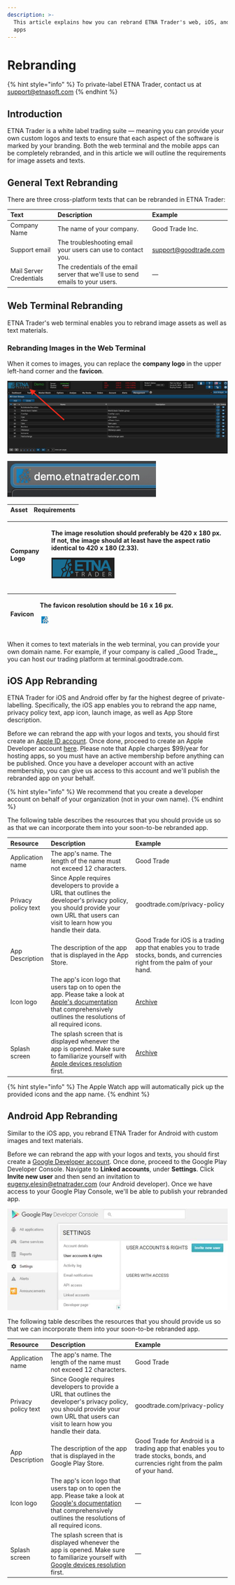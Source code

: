 ```yaml
---
description: >-
  This article explains how you can rebrand ETNA Trader's web, iOS, and Android
  apps
---
```


# Rebranding

{% hint style="info" %}
To private-label ETNA Trader, contact us at support@etnasoft.com
{% endhint %}

## Introduction

ETNA Trader is a white label trading suite — meaning you can provide your own custom logos and texts to ensure that each aspect of the software is marked by your branding. Both the web terminal and the mobile apps can be completely rebranded, and in this article we will outline the requirements for image assets and texts.

## General Text Rebranding

There are three cross-platform texts that can be rebranded in ETNA Trader:

| Text | Description | Example |
| :--- | :--- | :--- |
| Company Name | The name of your company. | Good Trade Inc. |
| Support email | The troubleshooting email your users can use to contact you. | support@goodtrade.com |
| Mail Server Credentials | The credentials of the email server that we'll use to send emails to your users. | — |

## Web Terminal Rebranding

ETNA Trader's web terminal enables you to rebrand image assets as well as text materials.

### Rebranding Images in the Web Terminal

When it comes to images, you can replace the **company logo** in the upper left-hand corner and the **favicon**.

![Custom company logo](../../../.gitbook/assets/privatelabeling1.png)

![Custom favicon](../../../.gitbook/assets/favicon.png)

| Asset | Requirements |
| :--- | :--- |


<table>
  <thead>
    <tr>
      <th style="text-align:left">Company Logo</th>
      <th style="text-align:left">
        <p>The image resolution should preferably be 420 x 180 px. If not, the image
          should at least have the aspect ratio identical to 420 x 180 (2.33).</p>
        <p>
          <img src="../../../.gitbook/assets/image-7.png" alt/>
        </p>
      </th>
    </tr>
  </thead>
  <tbody></tbody>
</table><table>
  <thead>
    <tr>
      <th style="text-align:left">Favicon</th>
      <th style="text-align:left">
        <p>The favicon resolution should be 16 x 16 px.</p>
        <p>
          <img src="../../../.gitbook/assets/image-4.png" alt/>
        </p>
      </th>
    </tr>
  </thead>
  <tbody></tbody>
</table>When it comes to text materials in the web terminal, you can provide your own domain name. For example, if your company is called _Good Trade_, you can host our trading platform at terminal.goodtrade.com.

## iOS App Rebranding

ETNA Trader for iOS and Android offer by far the highest degree of private-labelling. Specifically, the iOS app enables you to rebrand the app name, privacy policy text, app icon, launch image, as well as App Store description.

Before we can rebrand the app with your logos and texts, you should first create an [Apple ID account](https://appleid.apple.com/account#!&page=create). Once done, proceed to create an Apple Developer account [here](https://developer.apple.com/membercenter/index.action). Please note that Apple charges $99/year for hosting apps, so you must have an active membership before anything can be published. Once you have a developer account with an active membership, you can give us access to this account and we'll publish the rebranded app on your behalf.

{% hint style="info" %}
We recommend that you create a developer account on behalf of your organization \(not in your own name\).
{% endhint %}

The following table describes the resources that you should provide us so as that we can incorporate them into your soon-to-be rebranded app.

| Resource | Description | Example |
| :--- | :--- | :--- |
| Application name | The app's name. The length of the name must not exceed 12 characters. | Good Trade |
| Privacy policy text | Since Apple requires developers to provide a URL that outlines the developer's privacy policy, you should provide your own URL that users can visit to learn how you handle their data. | goodtrade.com/privacy-policy |
| App Description | The description of the app that is displayed in the App Store. | Good Trade for iOS is a trading app that enables you to trade stocks, bonds, and currencies right from the palm of your hand. |
| Icon logo | The app's icon logo that users tap on to open the app. Please take a look at [Apple's documentation](https://developer.apple.com/design/human-interface-guidelines/ios/icons-and-images/app-icon/) that comprehensively outlines the resolutions of all required icons. | [Archive](https://wiki.etnasoft.com/download/attachments/15668511/App%20icons.zip?version=1&modificationDate=1475673975254&api=v2) |
| Splash screen | The splash screen that is displayed whenever the app is opened. Make sure to familiarize yourself with [Apple devices resolution](https://developer.apple.com/design/human-interface-guidelines/ios/icons-and-images/launch-screen/) first. | [Archive](https://wiki.etnasoft.com/download/attachments/15668511/Launch%20Files.zip?version=1&modificationDate=1475673975300&api=v2) |

{% hint style="info" %}
The Apple Watch app will automatically pick up the provided icons and the app name.
{% endhint %}

## Android App Rebranding

Similar to the iOS app, you rebrand ETNA Trader for Android with custom images and text materials.

Before we can rebrand the app with your logos and texts, you should first create a [Google Developer account](https://play.google.com/apps/publish/signup/). Once done, proceed to the Google Play Developer Console. Navigate to **Linked accounts**, under **Settings**. Click **Invite new user** and then send an invitation to [eugeny.elesin@etnatrader.com](mailto:eugeny.elesin@etnatrader.com) \(our Android developer\). Once we have access to your Google Play Console, we'll be able to publish your rebranded app.

![](../../../.gitbook/assets/googleplaydeveloperconsole.jpg)

The following table describes the resources that you should provide us so that we can incorporate them into your soon-to-be rebranded app.

| Resource | Description | Example |
| :--- | :--- | :--- |
| Application name | The app's name. The length of the name must not exceed 12 characters. | Good Trade |
| Privacy policy text | Since Google requires developers to provide a URL that outlines the developer's privacy policy, you should provide your own URL that users can visit to learn how you handle their data. | goodtrade.com/privacy-policy |
| App Description | The description of the app that is displayed in the Google Play Store. | Good Trade for Android is a trading app that enables you to trade stocks, bonds, and currencies right from the palm of your hand. |
| Icon logo | The app's icon logo that users tap on to open the app. Please take a look at [Google's documentation](https://support.google.com/googleplay/android-developer/answer/1078870?hl=en) that comprehensively outlines the resolutions of all required icons. | — |
| Splash screen | The splash screen that is displayed whenever the app is opened. Make sure to familiarize yourself with [Google devices resolution](https://developer.android.com/training/multiscreen/screensizes) first. | — |

